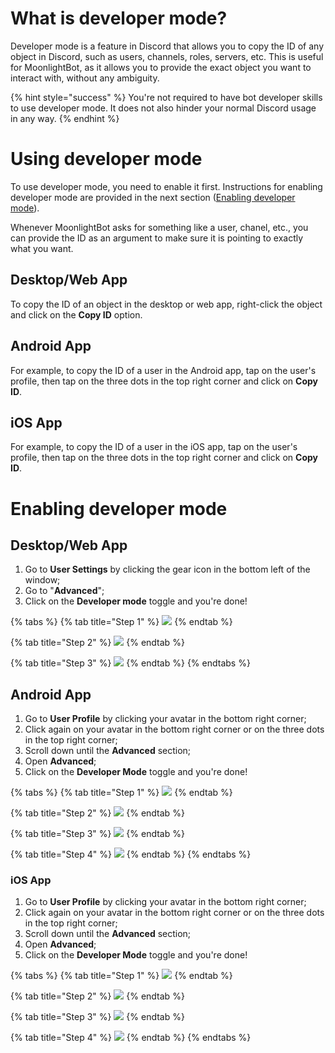 # What is developer mode?

Developer mode is a feature in Discord that allows you to copy the ID of any object in Discord, such as users, channels, roles, servers, etc. This is useful for MoonlightBot, as it allows you to provide the exact object you want to interact with, without any ambiguity.

{% hint style="success" %}
You're not required to have bot developer skills to use developer mode. It does not also hinder your normal Discord usage in any way.
{% endhint %}


# Using developer mode

To use developer mode, you need to enable it first. Instructions for enabling developer mode are provided in the next section ([Enabling developer mode](#enabling-developer-mode)).

Whenever MoonlightBot asks for something like a user, chanel, etc., you can provide the ID as an argument to make sure it is pointing to exactly what you want.

## Desktop/Web App

To copy the ID of an object in the desktop or web app, right-click the object and click on the **Copy ID** option.

## Android App

For example, to copy the ID of a user in the Android app, tap on the user's profile, then tap on the three dots in the top right corner and click on **Copy ID**.


## iOS App

For example, to copy the ID of a user in the iOS app, tap on the user's profile, then tap on the three dots in the top right corner and click on **Copy ID**.


# Enabling developer mode

## Desktop/Web App

1. Go to **User Settings** by clicking the gear icon in the bottom left of the window;
2. Go to "**Advanced**";
3. Click on the **Developer mode** toggle and you're done!

{% tabs %}
{% tab title="Step 1" %}
![](<../.gitbook/assets/dev-mode/desktop/step_one.png>)
{% endtab %}

{% tab title="Step 2" %}
![](<../.gitbook/assets/dev-mode/desktop/step_two.png>)
{% endtab %}

{% tab title="Step 3" %}
![](<../.gitbook/assets/dev-mode/desktop/step_three.png>)
{% endtab %}
{% endtabs %}

## Android App

1. Go to **User Profile** by clicking your avatar in the bottom right corner;
2. Click again on your avatar in the bottom right corner or on the three dots in the top right corner;
3. Scroll down until the **Advanced** section;
4. Open **Advanced**;
5. Click on the **Developer Mode** toggle and you're done!

{% tabs %}
{% tab title="Step 1" %}
![](<../.gitbook/assets/dev-mode/android/step_one.png>)
{% endtab %}

{% tab title="Step 2" %}
![](<../.gitbook/assets/dev-mode/android/step_two.png>)
{% endtab %}

{% tab title="Step 3" %}
![](<../.gitbook/assets/dev-mode/android/step_three.png>)
{% endtab %}

{% tab title="Step 4" %}
![](<../.gitbook/assets/dev-mode/android/step_four.png>)
{% endtab %}
{% endtabs %}

### iOS App

1. Go to **User Profile** by clicking your avatar in the bottom right corner;
2. Click again on your avatar in the bottom right corner or on the three dots in the top right corner;
3. Scroll down until the **Advanced** section;
4. Open **Advanced**;
5. Click on the **Developer Mode** toggle and you're done!

{% tabs %}
{% tab title="Step 1" %}
![](<../.gitbook/assets/dev-mode/ios/step_one.png>)
{% endtab %}

{% tab title="Step 2" %}
![](<../.gitbook/assets/dev-mode/ios/step_two.png>)
{% endtab %}

{% tab title="Step 3" %}
![](<../.gitbook/assets/dev-mode/ios/step_three.png>)
{% endtab %}

{% tab title="Step 4" %}
![](<../.gitbook/assets/dev-mode/ios/step_four.png>)
{% endtab %}
{% endtabs %}
